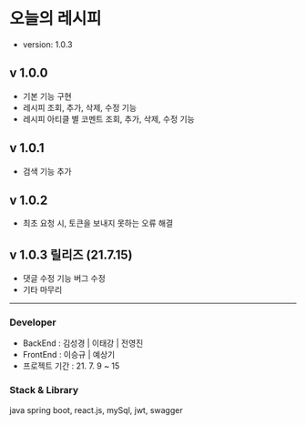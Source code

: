 # 오늘의 레시피

- version: 1.0.3

## v 1.0.0

- 기본 기능 구현
- 레시피 조회, 추가, 삭제, 수정 기능
- 레시피 아티클 별 코멘트 조회, 추가, 삭제, 수정 기능

## v 1.0.1

- 검색 기능 추가

## v 1.0.2

- 최초 요청 시, 토큰을 보내지 못하는 오류 해결

## v 1.0.3 릴리즈 (21.7.15)

- 댓글 수정 기능 버그 수정
- 기타 마무리

---

### Developer

- BackEnd : 김성경 | 이태강 | 전영진
- FrontEnd : 이승규 | 예상기
- 프로젝트 기간 : 21. 7. 9 ~ 15

### Stack & Library

java spring boot, react.js, mySql, jwt, swagger
